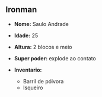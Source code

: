 Ironman
-------

- **Nome:** Saulo Andrade
- **Idade:** 25
- **Altura:** 2 blocos e meio
- **Super poder:** explode ao contato

- **Inventario:**
	- Barril de pólvora
	- Isqueiro